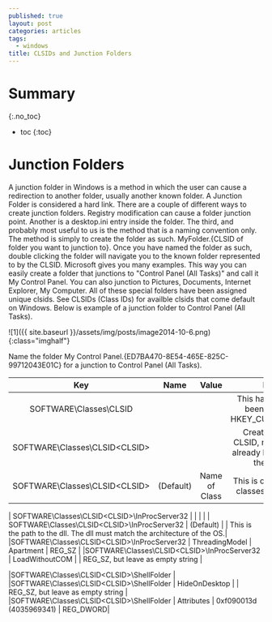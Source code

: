 ```yaml
---
published: true
layout: post
categories: articles
tags:
  - windows
title: CLSIDs and Junction Folders
---
```

# Summary
{:.no_toc}

* toc
{:toc}

# Junction Folders

A junction folder in Windows is a method in which the user can cause a redirection to another folder, usually another known folder. A Junction Folder is considered a hard link. There are a couple of different ways to create junction folders. Registry modification can cause a folder junction point. Another is a desktop.ini entry inside the folder. The third, and probably most useful to us is the method that is a naming convention only. The method is simply to create the folder as such. MyFolder.{CLSID of folder you want to junction to}. Once you have named the folder as such, double clicking the folder will navigate you to the known folder represented to by the CLSID. Microsoft gives you many examples. This way you can easily create a folder that junctions to "Control Panel (All Tasks)" and call it My Control Panel. You can also junction to Pictures, Documents, Internet Explorer, My Computer. All of these special folders have been assigned unique clsids. See CLSIDs (Class IDs) for availble clsids that come default on Windows. Below is example of a junction folder to Control Panel (All Tasks).

![1]({{ site.baseurl }}/assets/img/posts/image2014-10-6.png){:class="imghalf"}

Name the folder My Control Panel.{ED7BA470-8E54-465E-825C-99712043E01C} for a junction to Control Panel (All Tasks).


 | Key           | Name          | Value         | Notes         |
 | :----------:  | :-----------: | :-----------: | :-----------: |
 | SOFTWARE\Classes\CLSID  | | | This has not always been created in HKEY_CURRENT_USER |
 | SOFTWARE\Classes\CLSID\<CLSID>  | | | Create your own CLSID, not one that is already being used on the system |
 | SOFTWARE\Classes\CLSID\<CLSID>  |(Default)| Name of Class|This is optional. Many classes have names  |
  	  	  	 
 | SOFTWARE\Classes\CLSID\<CLSID>\InProcServer32 | | | |
 | SOFTWARE\Classes\CLSID\<CLSID>\InProcServer32 | (Default) |	<Path To Dll>  |	This is the path to the dll. The dll must match the architecture of the OS.|
 |SOFTWARE\Classes\CLSID\<CLSID>\InProcServer32  |	ThreadingModel |	Apartment  |	REG_SZ |
 |SOFTWARE\Classes\CLSID\<CLSID>\InProcServer32  |	LoadWithoutCOM 	 | |	REG_SZ, but leave as empty string |
  	  	  	 
 |SOFTWARE\Classes\CLSID\<CLSID>\ShellFolder |	  	  	 
 |SOFTWARE\Classes\CLSID\<CLSID>\ShellFolder |	HideOnDesktop  |     |  	REG_SZ, but leave as empty string |
 |SOFTWARE\Classes\CLSID\<CLSID>\ShellFolder |	Attributes |	0xf090013d (4035969341)  | REG_DWORD|

